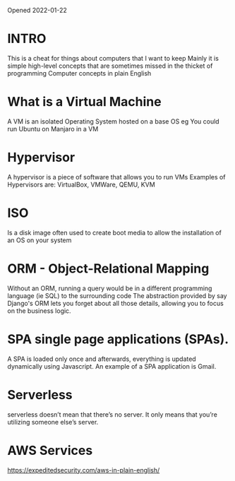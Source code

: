 Opened 2022-01-22

# INTRO

This is a cheat for things about computers that I want to keep
Mainly it is simple high-level concepts that are sometimes missed in the thicket of programming
Computer concepts in plain English

# What is a Virtual Machine
A VM is an isolated Operating System hosted on a base OS
eg You could run Ubuntu on Manjaro in a VM


# Hypervisor
A hypervisor is a piece of software that allows you to run VMs
Examples of Hypervisors are: VirtualBox, VMWare, QEMU, KVM 

# ISO
Is a disk image often used to create boot media to allow the installation of an OS on your system


# ORM - Object-Relational Mapping
Without an ORM, running a query would be in a different programming language (ie SQL) to the surrounding code
The abstraction provided by say Django's ORM lets you forget about all those details, allowing you to focus on the business logic.

# SPA single page applications (SPAs). 
A SPA is loaded only once and afterwards, everything is updated dynamically using Javascript. An example of a SPA application is Gmail.

# Serverless
serverless doesn’t mean that there’s no server. It only means that you’re utilizing someone else’s server.

# AWS Services
https://expeditedsecurity.com/aws-in-plain-english/


